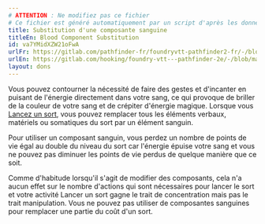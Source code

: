 ```yaml
---
# ATTENTION : Ne modifiez pas ce fichier
# Ce fichier est généré automatiquement par un script d'après les données du module Foundry VTT officiel et de sa traduction
title: Substitution d'une composante sanguine
titleEn: Blood Component Substitution
id: va7YMidXZW21oFwA
urlFr: https://gitlab.com/pathfinder-fr/foundryvtt-pathfinder2-fr/-/blob/master/data/feats/va7YMidXZW21oFwA.htm
urlEn: https://gitlab.com/hooking/foundry-vtt---pathfinder-2e/-/blob/master/packs/data/feats.db/blood-component-substitution.json
layout: dons
---
```

Vous pouvez contourner la nécessité de faire des gestes et d'incanter en puisant de l'énergie directement dans votre sang, ce qui provoque de briller de la couleur de votre sang et de crépiter d'énergie magique. Lorsque vous [Lancez un sort](../actions/lancer-un-sort.md), vous pouvez remplacer tous les éléments verbaux, matériels ou somatiques du sort par un élément sanguin.

Pour utiliser un composant sanguin, vous perdez un nombre de points de vie égal au double du niveau du sort car l'énergie épuise  votre sang et vous ne pouvez pas diminuer les points de vie perdus de quelque manière que ce soit.

Comme d'habitude lorsqu'il s'agit de modifier des composants, cela n'a aucun effet sur le nombre d'actions qui sont nécessaires pour lancer le sort et votre activité Lancer un sort gagne le trait de concentration mais pas le trait manipulation. Vous ne pouvez pas utiliser de composantes sanguines pour remplacer une partie du coût d'un sort.
